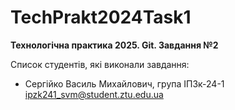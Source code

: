 # TechPrakt2024Task1
**Технологічна практика 2025. Git. Завдання №2**

Список студентів, які виконали завдання:
* Сергійко Василь Михайлович, група ІПЗк-24-1
ipzk241_svm@student.ztu.edu.ua